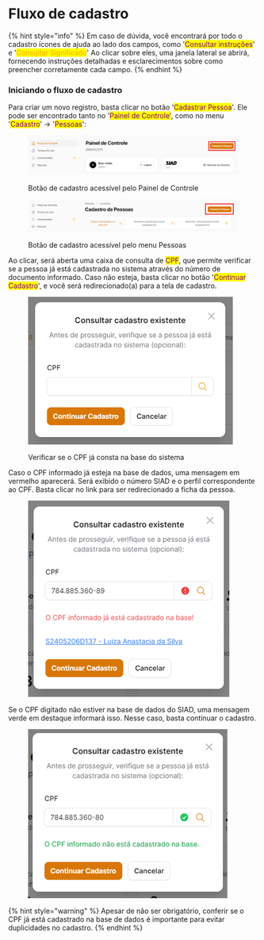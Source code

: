 # Fluxo de cadastro

{% hint style="info" %}
Em caso de dúvida, você encontrará por todo o cadastro ícones de ajuda ao lado dos campos, como '<mark style="color:purple;">Consultar instruções</mark>' e '<mark style="color:orange;">Consultar Significado</mark>' Ao clicar sobre eles, uma janela lateral se abrirá, fornecendo instruções detalhadas e esclarecimentos sobre como preencher corretamente cada campo.
{% endhint %}

### Iniciando o fluxo de cadastro

Para criar um novo registro, basta clicar no botão '<mark style="color:purple;">Cadastrar Pessoa</mark>'. Ele pode ser encontrado tanto no '<mark style="color:purple;">Painel de Controle'</mark>, como no menu '<mark style="color:purple;">Cadastro</mark>' -> '<mark style="color:purple;">Pessoas</mark>':

<figure><img src="../../.gitbook/assets/image (79).png" alt=""><figcaption><p>Botão de cadastro acessível pelo Painel de Controle</p></figcaption></figure>



<figure><img src="../../.gitbook/assets/image (81).png" alt=""><figcaption><p>Botão de cadastro acessível pelo menu Pessoas</p></figcaption></figure>

Ao clicar, será aberta uma caixa de consulta de <mark style="color:purple;">CPF</mark>, que permite verificar se a pessoa já está cadastrada no sistema através do número de documento informado. Caso não esteja, basta clicar no botão '<mark style="color:purple;">Continuar Cadastro</mark>', e você será redirecionado(a) para a tela de cadastro.

<figure><img src="../../.gitbook/assets/image (30).png" alt=""><figcaption><p>Verificar se o CPF já consta na base do sistema</p></figcaption></figure>

Caso o CPF informado já esteja na base de dados, uma mensagem em vermelho aparecerá. Será exibido o número SIAD e o perfil correspondente ao CPF. Basta clicar no link para ser redirecionado a ficha da pessoa.

<figure><img src="../../.gitbook/assets/image (1) (1).png" alt=""><figcaption></figcaption></figure>

Se o CPF digitado não estiver na base de dados do SIAD, uma mensagem verde em destaque informará isso. Nesse caso, basta continuar o cadastro.

<figure><img src="../../.gitbook/assets/image (2) (1).png" alt=""><figcaption></figcaption></figure>



{% hint style="warning" %}
Apesar de não ser obrigatório, conferir se o CPF já está cadastrado na base de dados é importante para evitar duplicidades no cadastro.
{% endhint %}
